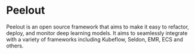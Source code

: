 # Peelout
Peelout is an open source framework that aims to make it easy to refactor, deploy, and monitor deep learning models. It aims to seamlessly integrate with a variety of frameworks including Kubeflow, Seldon, EMR, ECS and others.
